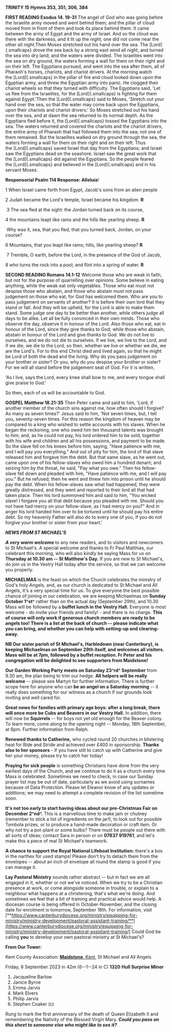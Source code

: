 **TRINITY 15 Hymns 353, 351, 306, 384**

**FIRST READING Exodus 14. 19-31** The angel of God who was going before
the Israelite army moved and went behind them; and the pillar of cloud
moved from in front of them and took its place behind them. It came
between the army of Egypt and the army of Israel. And so the cloud was
there with the darkness, and it lit up the night; one did not come near
the other all night.Then Moses stretched out his hand over the sea.
The [Lord]{.smallcaps} drove the sea back by a strong east wind all
night, and turned the sea into dry land; and the waters were
divided. The Israelites went into the sea on dry ground, the waters
forming a wall for them on their right and on their left. The Egyptians
pursued, and went into the sea after them, all of Pharaoh's horses,
chariots, and chariot drivers. At the morning watch
the [Lord]{.smallcaps} in the pillar of fire and cloud looked down upon
the Egyptian army, and threw the Egyptian army into panic. He
clogged their chariot wheels so that they turned with difficulty. The
Egyptians said, 'Let us flee from the Israelites, for
the [Lord]{.smallcaps} is fighting for them against Egypt.'Then
the [Lord]{.smallcaps} said to Moses, 'Stretch out your hand over the
sea, so that the water may come back upon the Egyptians, upon their
chariots and chariot drivers.' So Moses stretched out his hand over the
sea, and at dawn the sea returned to its normal depth. As the Egyptians
fled before it, the [Lord]{.smallcaps} tossed the Egyptians into the
sea. The waters returned and covered the chariots and the chariot
drivers, the entire army of Pharaoh that had followed them into the sea;
not one of them remained. But the Israelites walked on dry ground
through the sea, the waters forming a wall for them on their right and
on their left. Thus the [Lord]{.smallcaps} saved Israel that day from
the Egyptians; and Israel saw the Egyptians dead on the seashore. Israel
saw the great work that the [Lord]{.smallcaps} did against the
Egyptians. So the people feared the [Lord]{.smallcaps} and believed in
the [Lord]{.smallcaps} and in his servant Moses.

**Responsorial Psalm 114 Response: Alleluia**!

1 When Israel came forth from Egypt, Jacob's sons from an alien people

2 Judah became the Lord's temple, Israel became his kingdom. **R**

 3 The sea fled at the sight: the Jordan turned back on its course,

4 the mountains leapt like rams and the hills like yearling sheep. **R**

 Why was it, sea, that you fled, that you turned back, Jordan, on your
course?

6 Mountains, that you leapt like rams; hills, like yearling sheep? **R**

 7 Tremble, O earth, before the Lord, in the presence of the God of
Jacob,

8 who turns the rock into a pool; and flint into a spring of water.
**R**

**SECOND READING Romans 14.1-12** Welcome those who are weak in faith,
but not for the purpose of quarrelling over opinions. Some believe in
eating anything, while the weak eat only vegetables. Those who eat must
not despise those who abstain, and those who abstain must not pass
judgement on those who eat; for God has welcomed them. Who are you to
pass judgement on servants of another? It is before their own lord that
they stand or fall. And they will be upheld, for the Lord is able to
make them stand. Some judge one day to be better than another, while
others judge all days to be alike. Let all be fully convinced in their
own minds. Those who observe the day, observe it in honour of the Lord.
Also those who eat, eat in honour of the Lord, since they give thanks to
God; while those who abstain, abstain in honour of the Lord and give
thanks to God. We do not live to ourselves, and we do not die to
ourselves. If we live, we live to the Lord, and if we die, we die to the
Lord; so then, whether we live or whether we die, we are the Lord's. For
to this end Christ died and lived again, so that he might be Lord of
both the dead and the living. Why do you pass judgement on your brother
or sister? Or you, why do you despise your brother or sister? For we
will all stand before the judgement seat of God. For it is written,

'As I live, says the Lord, every knee shall bow to me, and every tongue
shall give praise to God.'

So then, each of us will be accountable to God.

**GOSPEL Matthew 18.21-35** Then Peter came and said to him, 'Lord, if
another member of the church sins against me, how often should I
forgive? As many as seven times?' Jesus said to him, 'Not seven times,
but, I tell you, seventy-seven times. For this reason the kingdom of
heaven may be compared to a king who wished to settle accounts with his
slaves. When he began the reckoning, one who owed him ten thousand
talents was brought to him; and, as he could not pay, his lord ordered
him to be sold, together with his wife and children and all his
possessions, and payment to be made. So the slave fell on his knees
before him, saying, "Have patience with me, and I will pay you
everything." And out of pity for him, the lord of that slave released
him and forgave him the debt. But that same slave, as he went out, came
upon one of his fellow-slaves who owed him a hundred denarii; and
seizing him by the throat, he said, "Pay what you owe." Then his
fellow-slave fell down and pleaded with him, "Have patience with me, and
I will pay you." But he refused; then he went and threw him into prison
until he should pay the debt. When his fellow-slaves saw what had
happened, they were greatly distressed, and they went and reported to
their lord all that had taken place. Then his lord summoned him and said
to him, "You wicked slave! I forgave you all that debt because you
pleaded with me. Should you not have had mercy on your fellow-slave, as
I had mercy on you?" And in anger his lord handed him over to be
tortured until he should pay his entire debt. So my heavenly Father will
also do to every one of you, if you do not forgive your brother or
sister from your heart.'

***NEWS FROM ST MICHAEL\'S***

***A very warm welcome*** to any new readers, and to visitors and
newcomers to St Michael\'s. A special welcome and thanks to Fr Paul
Matthias, our celebrant this morning, who will also kindly be saying
Mass for us on **Thursday at 10.30 am -- St Matthew\'s Day.** If you are
new to St Michael\'s, do join us in the Vestry Hall today after the
service, so that we can welcome you properly.

**MICHAELMAS** is the feast on which the Church celebrates the ministry
of God\'s holy Angels, and, as our church is dedicated to St Michael and
All Angels, it\'s a very special time for us. To give everyone the best
possible chance of joining in our celebration, we are keeping Michaelmas
on **Sunday October 1^st^** rather than on the actual day (September
29th), and 10.30 Mass will be followed by a **buffet lunch in the
Vestry Hall.** Everyone is most welcome - do invite your friends and
family! - and there is no charge. **This of course will only work if
generous church members are ready to be angels too! There is a list at
the back of church -- please indicate what you can bring, and whether
you can help with setting-up and clearing-away.**

**NB Our sister parish of St Michael\'s, Harbledown (near Canterbury),
is keeping Michaelmas on September 29th itself, and welcomes all
visitors. Mass will be at 7pm, followed by a buffet reception. Fr Peter
and his congregation will be delighted to see supporters from
Maidstone!**

**Our Garden Working Party meets on Saturday 23^rd^ September** from
9.30 am, the plan being to trim our hedge. **All helpers will be really
welcome** -- please see Martyn for further information. There is further
scope here for anyone who can **be an angel on a Saturday morning** --
it really does something for our witness as a church if our grounds look
inviting and well cared for.

**Great news for families with primary age boys: after a long break,
there will once more be Cubs and Beavers in our Vestry Hall.** In
addition, there will now be **Squirrels** -- for boys not yet old enough
for the Beaver colony. To learn more, come along to the opening night --
Monday, 18th September, at 6pm. Further information from Ralph.

**Renewed thanks to Catherine,** who cycled round 20 churches in
blistering heat for Ride and Stride and achieved over £400 in
sponsorship. **Thanks also to her sponsors** - if you have still to
catch up with Catherine and give her your money, please try to catch her
today!

**Praying for sick people** is something Christians have done from the
very earliest days of the Church, and we continue to do it as a church
every time Mass is celebrated. Sometimes we need to check, in case our
Sunday prayer list may be out of date, particularly as we avoid using
surnames because of Data Protection. Please let Eleanor know of any
updates or additions; we may need to attempt a complete revision of the
list sometime soon.

**It\'s not too early to start having ideas about our pre-Christmas Fair
on December 2^nd^.** This is a marvellous time to make jam or chutney
(remember to stick a list of ingredients on the jar!), to look out for
possible Tombola prizes, or to produce a hand-made decoration or craft
item. Or why not try a pot-plant or some bulbs? There must be people out
there with all sorts of ideas; contact Sara in person or on **07837
919761**, and let\'s make this a piece of real St Michael\'s teamwork.

**A chance to support the Royal National Lifeboat Institution:**
there\'s a box in the narthex for used stamps! Please don\'t try to
detach them from the envelopes -- about an inch of envelope all round
the stamp is good if you can manage it.

**Lay Pastoral Ministry** sounds rather abstract -- but in fact we are
all engaged in it, whether or not we\'ve noticed. When we try to be a
Christian presence at work, or come alongside someone in trouble, or
explain to a neighbour what happens at a christening, that\'s what
we\'re doing. And sometimes we feel that a bit of training and practical
advice would help. A diocesan course is being offered in
October-November, and the closing date for enrolment is tomorrow,
September 18th. For information, visit
[**https://www.canterburydiocese.org/ministry/equipping-for-ministry/ministry-development/pastoral-assistant-training/**](https://www.canterburydiocese.org/ministry/equipping-for-ministry/ministry-development/pastoral-assistant-training/)
Could God be calling **you** to develop your own pastoral ministry at St
Michael\'s?

**From Our Tower:**

Kent County Association: [**Maidstone**,
Kent](https://dove.cccbr.org.uk/tower/12644#_blank), St Michael and All
Angels

Friday, 8 September 2023 in 42m (6--1--24 in C) **1320** **Hull Surprise
Minor**

1. Jacqueline Barlow
2. Janice Byrne
3. Emma Jarvis
4. Mark Elvers
5. Philip Jarvis
6. Stephen Coaker (c)

Rung to mark the first anniversary of the death of Queen Elizabeth II
and remembering the Nativity of the Blessed Virgin Mary. ***Could you
pass on this sheet to someone else who might like to see it?***
